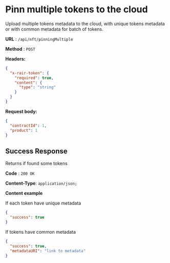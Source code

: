 # Pinn multiple tokens to the cloud

Upload multiple tokens metadata to the cloud, with unique tokens metadata or with common metadata for batch of tokens.

**URL** : `/api/nft/pinningMultiple`

**Method** : `POST`

**Headers:**

```json
{
  "x-rair-token": {
    "required": true,
    "content": {
      "type": "string"
    }
  }
}
```

**Request body:**

```json
{
  "contractId": 1,
  "product": 1
}
```

## Success Response

Returns if found some tokens

**Code** : `200 OK`

**Content-Type**: `application/json;`

**Content example**

If each token have unique metadata

```json
{
  "success": true
}
```

If tokens have common metadata

```json
{
  "success": true,
  "metadataURI": "link to metadata"
}
```
